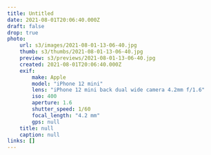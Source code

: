 ```yaml
---
title: Untitled
date: 2021-08-01T20:06:40.000Z
draft: false
drop: true
photo:
    url: s3/images/2021-08-01-13-06-40.jpg
    thumb: s3/thumbs/2021-08-01-13-06-40.jpg
    preview: s3/previews/2021-08-01-13-06-40.jpg
    created: 2021-08-01T20:06:40.000Z
    exif:
        make: Apple
        model: "iPhone 12 mini"
        lens: "iPhone 12 mini back dual wide camera 4.2mm f/1.6"
        iso: 400
        aperture: 1.6
        shutter_speed: 1/60
        focal_length: "4.2 mm"
        gps: null
    title: null
    caption: null
links: []
---
```

